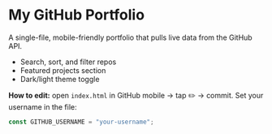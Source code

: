 # My GitHub Portfolio

A single-file, mobile-friendly portfolio that pulls live data from the GitHub API.
- Search, sort, and filter repos
- Featured projects section
- Dark/light theme toggle

**How to edit:** open `index.html` in GitHub mobile → tap ✏️ → commit.
Set your username in the file:
```js
const GITHUB_USERNAME = "your-username";
